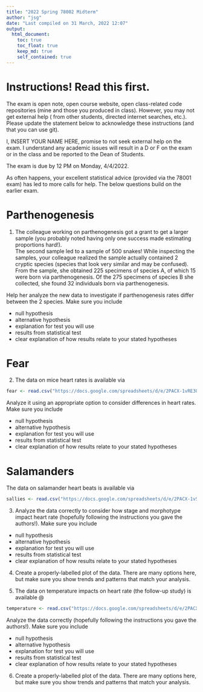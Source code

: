 ```yaml
---
title: "2022 Spring 78002 Midterm"
author: "jsg"
date: "Last compiled on 31 March, 2022 12:07"
output:
  html_document:
    toc: true
    toc_float: true
    keep_md: true
    self_contained: true
---
```


# Instructions! Read this first.

The exam is open note, open course website, open class-related code repositories 
(mine and those you produced in class). However, you may not get external help (
from other students, directed internet searches, etc.).  Please update the statement
below to acknowledge these instructions (and that you can use git).

I, INSERT YOUR NAME HERE, promise to not seek external help on the exam. I 
understand any academic issues will result in a D or F on the exam or in the class
and be reported to the Dean of Students.

The exam is due by 12 PM on Monday, 4/4/2022.  

As often happens, your excellent statistical advice (provided via the 78001 exam) 
has led to more calls for help. The below questions build on the earlier exam.

# Parthenogenesis

1. The colleague working on parthenogenesis got a grant to get a  larger sample
(you probably noted having only one success made estimating proportions hard!).  
The second sample led to a sample of 500 snakes! While inspecting the samples, 
your colleague realized the sample actually contained 2 cryptic species (species
that look very similar and  may be confused).  From the sample, she obtained 225
specimens of species A, of which 15 were born via parthenogenesis.  Of the 275 
specimens of species B she collected, she found 32 individuals born via 
parthenogenesis.

Help her analyze the new data to investigate if parthenogenesis rates differ 
between the 2 species.  Make sure you include

* null hypothesis
* alternative hypothesis
* explanation for test you will use 
* results from statistical test
* clear explanation of how results relate to your stated hypotheses

# Fear

2. The data on mice heart rates is available via


```r
fear <- read.csv("https://docs.google.com/spreadsheets/d/e/2PACX-1vRE3OEf3EaR0uKgrqB6rZ8DxqpiNa5Z__MoAvN1iabF6Yp2fcLQbXFAXVfilAwY9TTYno786SstYCVp/pub?gid=1908952046&single=true&output=csv", stringsAsFactors = T)
```


Analyze it using an appropriate option to consider differences in heart rates.  
Make sure you include

* null hypothesis
* alternative hypothesis
* explanation for test you will use 
* results from statistical test
* clear explanation of how results relate to your stated hypotheses


# Salamanders

The data on salamander heart beats is available via 


```r
sallies <- read.csv("https://docs.google.com/spreadsheets/d/e/2PACX-1vSJHbPnebpKq58mE4kQWF9mQ_0ak2sTyaUbEvtmgoSkb31DprOmAS9clOoNNHD_3tHITOXKdhMbWfBf/pub?gid=1050993814&single=true&output=csv", stringsAsFactors = T)
```

3. Analyze the data correctly to consider how stage and morphotype impact heart 
rate (hopefully following the instructions you gave the 
authors!). Make sure you include

* null hypothesis
* alternative hypothesis
* explanation for test you will use 
* results from statistical test
* clear explanation of how results relate to your stated hypotheses

4. Create a properly-labelled plot of the data. There are many options here, but
make sure you show trends and patterns that match your analysis.


5. The data on temperature impacts on heart rate (the follow-up study) 
is available @ 



```r
temperature <- read.csv("https://docs.google.com/spreadsheets/d/e/2PACX-1vRhcbtbwuBje-9I7abkP2EXWuddGVo5VH1N2CgNtR8NMj-sjS-9KXjrJuZY9an9Gt4c-JbdCwwP9S0B/pub?gid=1230482827&single=true&output=csv", stringsAsFactors = T)
```


Analyze the data correctly (hopefully following the instructions you gave the 
authors!). Make sure you include

* null hypothesis
* alternative hypothesis
* explanation for test you will use 
* results from statistical test
* clear explanation of how results relate to your stated hypotheses


6. Create a properly-labelled plot of the data. There are many options here, but
make sure you show trends and patterns that match your analysis.



